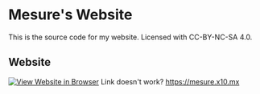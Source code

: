 # Mesure's Website

This is the source code for my website.
Licensed with CC-BY-NC-SA 4.0.

## Website
[![View Website in Browser](https://github.com/Mesure73L/Mesures-Website/assets/115181664/b59a70c1-d8f6-44ca-9bd7-d6ba508d517a)](https://mesure.x10.mx/)
Link doesn't work? <https://mesure.x10.mx>
